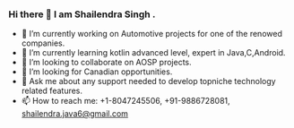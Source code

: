 ### Hi there 👋 I am Shailendra Singh .

- 🔭 I’m currently working on Automotive projects for one of the renowed companies.
- 🌱 I’m currently learning kotlin advanced level, expert in Java,C,Android. 
- 👯 I’m looking to collaborate on AOSP projects.
- 🤔 I’m looking for Canadian opportunities.
- 💬 Ask me about any support needed to develop topniche technology related features.
- 📫 How to reach me: +1-8047245506, +91-9886728081, shailendra.java6@gmail.com

